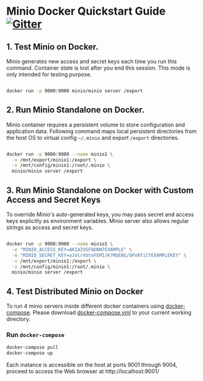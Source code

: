 # Minio Docker Quickstart Guide [![Gitter](https://badges.gitter.im/Join%20Chat.svg)](https://gitter.im/minio/minio?utm_source=badge&utm_medium=badge&utm_campaign=pr-badge&utm_content=badge)

## 1. Test Minio on Docker.
Minio generates new access and secret keys each time you run this command. Container state is lost after you end this session. This mode is only intended for testing purpose.

```sh

docker run -p 9000:9000 minio/minio server /export

```

## 2. Run Minio Standalone on Docker.

Minio container requires a persistent volume to store configuration and application data. Following command maps local persistent directories from the host OS to virtual config `~/.minio` and export `/export` directories.

```sh

docker run -p 9000:9000 --name minio1 \
  -v /mnt/export/minio1:/export \
  -v /mnt/config/minio1:/root/.minio \
  minio/minio server /export

```

## 3. Run Minio Standalone on Docker with Custom Access and Secret Keys

To override Minio's auto-generated keys, you may pass secret and access keys explicitly as environment variables. Minio server also allows regular strings as access and secret keys.

```sh

docker run -p 9000:9000 --name minio1 \
  -e "MINIO_ACCESS_KEY=AKIAIOSFODNN7EXAMPLE" \
  -e "MINIO_SECRET_KEY=wJalrXUtnFEMI/K7MDENG/bPxRfiCYEXAMPLEKEY" \
  -v /mnt/export/minio1:/export \
  -v /mnt/config/minio1:/root/.minio \
  minio/minio server /export

```

## 4. Test Distributed Minio on Docker

To run 4 minio servers inside different docker containers using [docker-compose](https://docs.docker.com/compose/). Please download [docker-compose.yml](./docs/docker/docker-compose.yml) to your current working directory.

### Run `docker-compose`

```sh
docker-compose pull
docker-compose up
```

Each instance is accessible on the host at ports 9001 through 9004, proceed to access the Web browser at http://localhost:9001/
